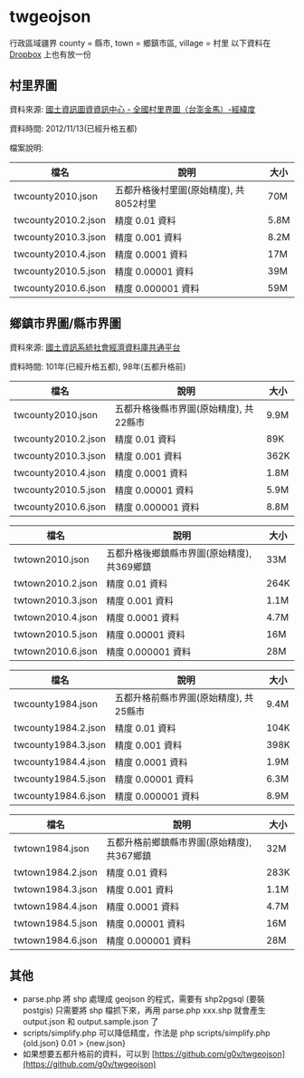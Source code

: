 twgeojson
=========

行政區域疆界
county = 縣市, town = 鄉鎮市區, village = 村里
以下資料在 [Dropbox](https://www.dropbox.com/sh/w7yq1muzpkhr4lq/h9-AIV6OCh) 上也有放一份

村里界圖
--------
資料來源: [國土資訊圖資資訊中心 - 全國村里界圖（台澎金馬）-經緯度](http://tgos.nat.gov.tw/tgos/Web/Metadata/TGOS_MetaData_View.aspx?MID=36646&SHOW_BACK_BUTTON=false)

資料時間: 2012/11/13(已經升格五都)

檔案說明:

| 檔名                | 說明                         | 大小 |
|---------------------|------------------------------|------|
| twcounty2010.json   | 五都升格後村里圖(原始精度), 共8052村里 | 70M |
| twcounty2010.2.json | 精度 0.01 資料               | 5.8M  |
| twcounty2010.3.json | 精度 0.001 資料              | 8.2M |
| twcounty2010.4.json | 精度 0.0001 資料             | 17M |
| twcounty2010.5.json | 精度 0.00001 資料            | 39M |
| twcounty2010.6.json | 精度 0.000001 資料           | 59M |

鄉鎮市界圖/縣市界圖
-------------------
資料來源: [國土資訊系統社會經濟資料庫共通平台](http://segis.moi.gov.tw/STAT/Web/Platform/Product/STAT_ProductFreeList.aspx)

資料時間: 101年(已經升格五都), 98年(五都升格前)

| 檔名                | 說明                         | 大小 |
|---------------------|------------------------------|------|
| twcounty2010.json   | 五都升格後縣市界圖(原始精度), 共22縣市 | 9.9M |
| twcounty2010.2.json | 精度 0.01 資料               | 89K  |
| twcounty2010.3.json | 精度 0.001 資料              | 362K |
| twcounty2010.4.json | 精度 0.0001 資料             | 1.8M |
| twcounty2010.5.json | 精度 0.00001 資料            | 5.9M |
| twcounty2010.6.json | 精度 0.000001 資料           | 8.8M |

| 檔名                | 說明                         | 大小 |
|---------------------|------------------------------|------|
| twtown2010.json     | 五都升格後鄉鎮縣市界圖(原始精度), 共369鄉鎮 | 33M |
| twtown2010.2.json   | 精度 0.01 資料               | 264K  |
| twtown2010.3.json   | 精度 0.001 資料              | 1.1M |
| twtown2010.4.json   | 精度 0.0001 資料             | 4.7M |
| twtown2010.5.json   | 精度 0.00001 資料            | 16M |
| twtown2010.6.json   | 精度 0.000001 資料           | 28M |

| 檔名                | 說明                         | 大小 |
|---------------------|------------------------------|------|
| twcounty1984.json   | 五都升格前縣市界圖(原始精度), 共25縣市 | 9.4M |
| twcounty1984.2.json | 精度 0.01 資料               | 104K  |
| twcounty1984.3.json | 精度 0.001 資料              | 398K |
| twcounty1984.4.json | 精度 0.0001 資料             | 1.9M |
| twcounty1984.5.json | 精度 0.00001 資料            | 6.3M |
| twcounty1984.6.json | 精度 0.000001 資料           | 8.9M |

| 檔名                | 說明                         | 大小 |
|---------------------|------------------------------|------|
| twtown1984.json     | 五都升格前鄉鎮縣市界圖(原始精度), 共367鄉鎮 | 32M |
| twtown1984.2.json   | 精度 0.01 資料               | 283K  |
| twtown1984.3.json   | 精度 0.001 資料              | 1.1M |
| twtown1984.4.json   | 精度 0.0001 資料             | 4.7M |
| twtown1984.5.json   | 精度 0.00001 資料            | 16M |
| twtown1984.6.json   | 精度 0.000001 資料           | 28M |

其他
----
- parse.php 將 shp 處理成 geojson 的程式，需要有 shp2pgsql (要裝 postgis)
  只需要將 shp 檔抓下來，再用 parse.php xxx.shp 就會產生 output.json 和 output.sample.json 了
- scripts/simplify.php 可以降低精度，作法是 php scripts/simplify.php {old.json} 0.01 > {new.json}
- 如果想要五都升格前的資料，可以到 [https://github.com/g0v/twgeojson](https://github.com/g0v/twgeojson)

